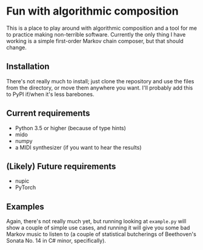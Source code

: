 # Fun with algorithmic composition

This is a place to play around with algorithmic composition and a tool for me 
to practice making non-terrible software. Currently the only thing I have 
working is a simple first-order Markov chain composer, but that should change. 


## Installation

There's not really much to install; just clone the repository and use the files 
from the directory, or move them anywhere you want. I'll probably add this to 
PyPI if/when it's less barebones. 


## Current requirements

* Python 3.5 or higher (because of type hints)
* mido
* numpy
* a MIDI synthesizer (if you want to hear the results)


## (Likely) Future requirements

* nupic
* PyTorch

## Examples

Again, there's not really much yet, but running looking at `example.py` will 
show a couple of simple use cases, and running it will give you some bad 
Markov music to listen to (a couple of statistical butcherings of Beethoven's 
Sonata No. 14 in C# minor, specifically). 
